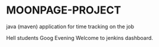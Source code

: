 # MOONPAGE-PROJECT
java (maven) application for time tracking on the job

Hell students 
Goog Evening
Welcome to jenkins dashboard.
